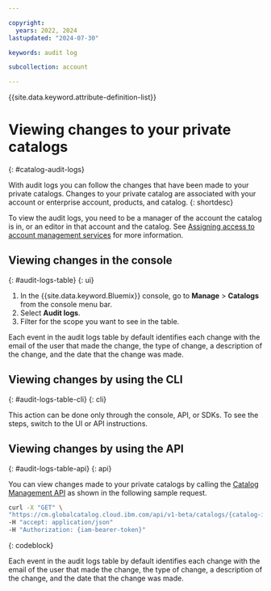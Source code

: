 ```yaml
---

copyright:
  years: 2022, 2024
lastupdated: "2024-07-30"

keywords: audit log

subcollection: account

---
```


{{site.data.keyword.attribute-definition-list}}

# Viewing changes to your private catalogs
{: #catalog-audit-logs}

With audit logs you can follow the changes that have been made to your private catalogs. Changes to your private catalog are associated with your account or enterprise account, products, and catalog.
{: shortdesc}

To view the audit logs, you need to be a manager of the account the catalog is in, or an editor in that account and the catalog. See [Assigning access to account management services](/docs/account?topic=account-account-services) for more information.


## Viewing changes in the console
{: #audit-logs-table}
{: ui}

1. In the {{site.data.keyword.Bluemix}} console, go to **Manage** > **Catalogs** from the console menu bar.
2. Select **Audit logs**.
3. Filter for the scope you want to see in the table.

Each event in the audit logs table by default identifies each change with the email of the user that made the change, the type of change, a description of the change, and the date that the change was made.


## Viewing changes by using the CLI
{: #audit-logs-table-cli}
{: cli}

This action can be done only through the console, API, or SDKs. To see the steps, switch to the UI or API instructions.

## Viewing changes by using the API
{: #audit-logs-table-api}
{: api}

You can view changes made to your private catalogs by calling the [Catalog Management API](https://cloud.ibm.com/apidocs/resource-catalog/private-catalog#get-catalog-audit) as shown in the following sample request.

```bash
curl -X "GET" \
"https://cm.globalcatalog.cloud.ibm.com/api/v1-beta/catalogs/{catalog-id}/audit"
-H "accept: application/json"
-H "Authorization: {iam-bearer-token}"
```
{: codeblock}

Each event in the audit logs table by default identifies each change with the email of the user that made the change, the type of change, a description of the change, and the date that the change was made.


